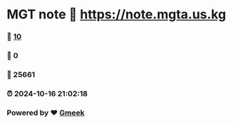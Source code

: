 # MGT note :link: https://note.mgta.us.kg 
### :page_facing_up: [10](https://note.mgta.us.kg/tag.html) 
### :speech_balloon: 0 
### :hibiscus: 25661 
### :alarm_clock: 2024-10-16 21:02:18 
### Powered by :heart: [Gmeek](https://github.com/Meekdai/Gmeek)

